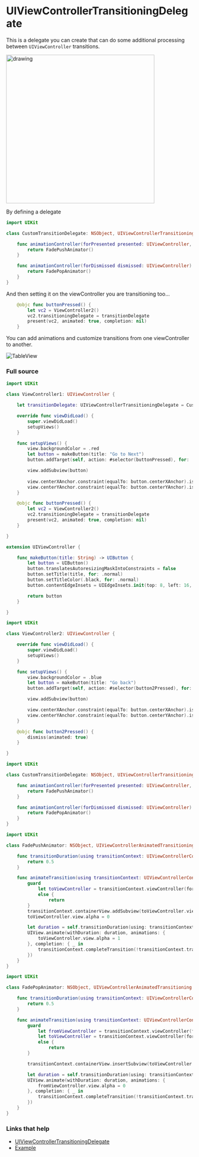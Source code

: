 # UIViewControllerTransitioningDelegate

This is a delegate you can create that can do some additional processing between `UIViewController` transitions.

<img src="https://github.com/jrasmusson/ios-starter-kit/blob/master/animations/UIViewControllerTransitioningDelegate/images/transition.png" alt="drawing" width="400"/>

By defining a delegate

```swift
import UIKit

class CustomTransitionDelegate: NSObject, UIViewControllerTransitioningDelegate {

    func animationController(forPresented presented: UIViewController, presenting: UIViewController, source: UIViewController) -> UIViewControllerAnimatedTransitioning? {
        return FadePushAnimator()
    }

    func animationController(forDismissed dismissed: UIViewController) -> UIViewControllerAnimatedTransitioning? {
        return FadePopAnimator()
    }
}
```

And then setting it on the viewController you are transitioning too...

```swift
    @objc func buttonPressed() {
        let vc2 = ViewController2()
        vc2.transitioningDelegate = transitionDelegate
        present(vc2, animated: true, completion: nil)
    }
```

You can add animations and customize transitions from one viewController to another.

![TableView](https://github.com/jrasmusson/ios-starter-kit/blob/master/animations/UIViewControllerTransitioningDelegate/demo.gif)

### Full source

```swift
import UIKit

class ViewController1: UIViewController {

    let transitionDelegate: UIViewControllerTransitioningDelegate = CustomTransitionDelegate()

    override func viewDidLoad() {
        super.viewDidLoad()
        setupViews()
    }

    func setupViews() {
        view.backgroundColor = .red
        let button = makeButton(title: "Go to Next")
        button.addTarget(self, action: #selector(buttonPressed), for: .touchUpInside)

        view.addSubview(button)
        
        view.centerXAnchor.constraint(equalTo: button.centerXAnchor).isActive = true
        view.centerYAnchor.constraint(equalTo: button.centerYAnchor).isActive = true
    }

    @objc func buttonPressed() {
        let vc2 = ViewController2()
        vc2.transitioningDelegate = transitionDelegate
        present(vc2, animated: true, completion: nil)
    }

}

extension UIViewController {

    func makeButton(title: String) -> UIButton {
        let button = UIButton()
        button.translatesAutoresizingMaskIntoConstraints = false
        button.setTitle(title, for: .normal)
        button.setTitleColor(.black, for: .normal)
        button.contentEdgeInsets = UIEdgeInsets.init(top: 8, left: 16, bottom: 8, right: 16)

        return button
    }

}
```

```swift
import UIKit

class ViewController2: UIViewController {

    override func viewDidLoad() {
        super.viewDidLoad()
        setupViews()
    }

    func setupViews() {
        view.backgroundColor = .blue
        let button = makeButton(title: "Go back")
        button.addTarget(self, action: #selector(button2Pressed), for: .touchUpInside)

        view.addSubview(button)

        view.centerXAnchor.constraint(equalTo: button.centerXAnchor).isActive = true
        view.centerYAnchor.constraint(equalTo: button.centerYAnchor).isActive = true
    }

    @objc func button2Pressed() {
        dismiss(animated: true)
    }

}
```

```swift
import UIKit

class CustomTransitionDelegate: NSObject, UIViewControllerTransitioningDelegate {

    func animationController(forPresented presented: UIViewController, presenting: UIViewController, source: UIViewController) -> UIViewControllerAnimatedTransitioning? {
        return FadePushAnimator()
    }

    func animationController(forDismissed dismissed: UIViewController) -> UIViewControllerAnimatedTransitioning? {
        return FadePopAnimator()
    }
}
```

```swift
import UIKit

class FadePushAnimator: NSObject, UIViewControllerAnimatedTransitioning {

    func transitionDuration(using transitionContext: UIViewControllerContextTransitioning?) -> TimeInterval {
        return 0.5
    }

    func animateTransition(using transitionContext: UIViewControllerContextTransitioning) {
        guard
            let toViewController = transitionContext.viewController(forKey: .to)
            else {
                return
        }
        transitionContext.containerView.addSubview(toViewController.view)
        toViewController.view.alpha = 0

        let duration = self.transitionDuration(using: transitionContext)
        UIView.animate(withDuration: duration, animations: {
            toViewController.view.alpha = 1
        }, completion: { _ in
            transitionContext.completeTransition(!transitionContext.transitionWasCancelled)
        })
    }
}
```

```swift
import UIKit

class FadePopAnimator: NSObject, UIViewControllerAnimatedTransitioning {

    func transitionDuration(using transitionContext: UIViewControllerContextTransitioning?) -> TimeInterval {
        return 0.5
    }

    func animateTransition(using transitionContext: UIViewControllerContextTransitioning) {
        guard
            let fromViewController = transitionContext.viewController(forKey: .from),
            let toViewController = transitionContext.viewController(forKey: .to)
            else {
                return
        }

        transitionContext.containerView.insertSubview(toViewController.view, belowSubview: fromViewController.view)

        let duration = self.transitionDuration(using: transitionContext)
        UIView.animate(withDuration: duration, animations: {
            fromViewController.view.alpha = 0
        }, completion: { _ in
            transitionContext.completeTransition(!transitionContext.transitionWasCancelled)
        })
    }
}
```


### Links that help

- [UIViewControllerTransitioningDelegate](https://developer.apple.com/documentation/uikit/uiviewcontrollertransitioningdelegate)
- [Example](https://itnext.io/learn-ios-custom-view-controller-animation-transition-once-for-all-9db80ad447e)
